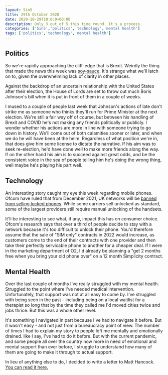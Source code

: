 ```yaml
---
layout: 5in5
title: 29th October 2020
date: 2020-10-29T10:0:0+00:00
description: Only 3 out of 5 this time round. It's a process.
categories: ['5in5','politics','technology','mental health']
tags: ['politics','technology','mental health']
---
```


## <i class="fas fa-vote-yea"></i> Politics
So we're rapidly approaching the cliff-edge that is Brexit. Weirdly the thing that made the news this week was [soy-sauce](https://www.theguardian.com/politics/2020/oct/28/dfids-brexit-soy-sauce-price-cut-claim-prompts-backlash-bake-off). It's strange what we'll latch on to, given the overwhelming lack of clarity in other places.

Against the backdrop of an uncertain relationship with the United States after their election, the House of Lords are set to throw out much Boris Johnson's bill when it is put in front of them in a couple of weeks.

I mused to a couple of people last week that Johnson's actions of late don't strike me as someone who thinks they'll run for Prime Minister at the next election. We're still a fair way off of course, but between his handling of Brexit and COVID he's not making any friends politically or publicly. I wonder whether his actions are more in line with someone trying to go down in history. We'll come out of both calamities sooner or later, and when we do he will have been at the helm. Regardless of what position we're in, that does give him some license to dictate the narrative. If his aim was to seek re-election, he'd have done well to make more friends along the way. If on the other hand his aim is to succeed against great odds, and be the consistent voice in the sea of people telling him he's doing the wrong thing, well maybe he's playing his part well.

## <i class="fas fa-microchip"></i> Technology
An interesting story caught my eye this week regarding mobile phones. Ofcom have ruled that from December 2021, UK networks will be [banned from selling locked phones](https://www.theverge.com/2020/10/27/21535957/uk-ofcom-locked-carrier-phone-ban-ee-vodafone-tesco-mobile). While some carriers sell unlocked as standard, some of the largest providers still require manual unlocking of the handsets.

It'll be interesting to see what, if any, impact this has on consumer choice. Ofcom's research says that over a third of people decide to stay with a network because it's too difficult to unlock their phone. You'd therefore assume that the sale of "SIM only" contracts in 2022 would increase, as customers come to the end of their contracts with one provider and then take their perfectly servicable phone to another for a cheaper deal. If I were in the marketing department of O2, I'd already be planning a "get 2 months free when you bring your old phone over" on a 12 month Simplicity contract.

## <i class="fas fa-heart"></i> Mental Health
Over the last couple of months I've really struggled with my mental health. Struggled to the point where I've needed medical intervention. Unfortunately, that support was not at all easy to come by. I've struggled with being seen in the past - including being on a local waitlist for a therapist so long that by the time they called me I'd moved cities twice and jobs thrice. But this was a whole other level.

It's something I navigated in part because I've had to navigate it before. But it wasn't easy - and not just from a bureaucracy point of view. The number of times I had to explain my story to people left me mentally and emotionally drained. like I say, I've had to do it before. But with the current pandemic, and some people all over the country now more in need of emotional and mental support than ever before, I struggle to understand how many of them are going to make it through to actual support.

In lieu of anything else to do, I decided to write a letter to Matt Hancock. [You can read it here.](https://willchurchill.co.uk/letters/open-letter-to-matt-hancock/)